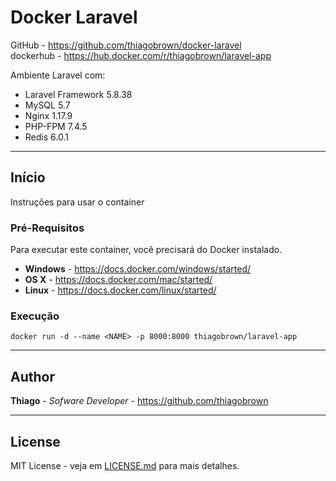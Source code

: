 # Docker Laravel

GitHub - https://github.com/thiagobrown/docker-laravel<br>
dockerhub - https://hub.docker.com/r/thiagobrown/laravel-app

Ambiente Laravel com:

* Laravel Framework 5.8.38
* MySQL 5.7
* Nginx 1.17.9
* PHP-FPM 7.4.5
* Redis 6.0.1

---
## Início

Instruções para usar o container 

### Pré-Requisitos

Para executar este container, você precisará do Docker instalado.

* **Windows** - https://docs.docker.com/windows/started/
* **OS X** - https://docs.docker.com/mac/started/
* **Linux** - https://docs.docker.com/linux/started/

### Execução

```shell
docker run -d --name <NAME> -p 8000:8000 thiagobrown/laravel-app
```

---
## Author

**Thiago** - *Sofware Developer* - https://github.com/thiagobrown

---
## License

MIT License - veja em [LICENSE.md](LICENSE.md) para mais detalhes.
